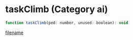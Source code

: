 # taskClimb (Category ai)

```js
function taskClimb(ped: number, unused: boolean): void
```

[filename](taskClimb_m.md ':include')